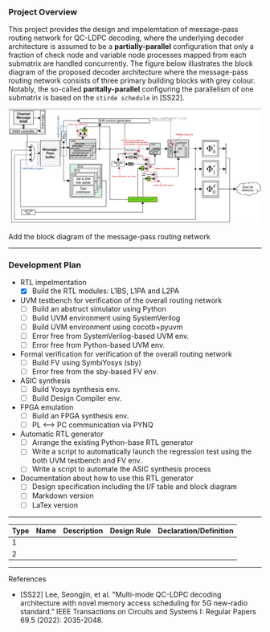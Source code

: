 ### Project Overview

This project provides the design and impelemtation of message-pass routing network for QC-LDPC decoding, where the underlying decoder architecture is assumed to be a **partially-parallel** configuration that only a fraction of check node and variable node processes mapped from each submatrix are handled concurrently. The figure below illustrates the block diagram of the proposed decoder architecture where the message-pass routing network consists of three primary building blocks with grey colour. Notably, the so-called **paritally-parallel** configuring the parallelism of one submatrix is based on the `stirde schedule` in [SS22].

![msgPass_route_blockDiagram](figures/msgPass_route_blockDiagram.png)

Add the block diagram of the message-pass routing network

---

### Development Plan

- RTL impelmentation
  - [x] Build the RTL modules: L1BS, L1PA and L2PA
- UVM testbench for verification of the overall routing network
  - [ ] Build an abstruct simulator using Python 
  - [ ] Build UVM environment using SystemVerilog
  - [ ] Build UVM environment using cocotb+pyuvm
  - [ ] Error free from SystemVerilog-based UVM env.
  - [ ] Error free from Python-based UVM env.
- Formal verification for verification of the overall routing network
  - [ ] Build FV using SymbiYosys (sby)
  - [ ] Error free from the sby-based FV env.
- ASIC synthesis
  - [ ] Build Yosys synthesis env.
  - [ ] Build Design Compiler env.
- FPGA emulation
  - [ ] Build an FPGA synthesis env.
  - [ ] PL <--> PC communication via PYNQ
- Automatic RTL generator
  - [ ] Arrange the existing Python-base RTL generator
  - [ ] Write a script to automatically launch the regression test using the both UVM testbench and FV env.
  - [ ] Write a script to automate the ASIC synthesis process
- Documentation about how to use this RTL generator
  - [ ] Design specification including the I/F table and block diagram 
  - [ ] Markdown version
  - [ ] LaTex version
 
---

| Type  | Name | Description | Design Rule | Declaration/Definition |
| :---   | :--- | :--- | :--- | :--- |
| 1 |  |  |  | |
| 2 |  |  | 

---

References

- [SS22] Lee, Seongjin, et al. "Multi-mode QC-LDPC decoding architecture with novel memory access scheduling for 5G new-radio standard." IEEE Transactions on Circuits and Systems I: Regular Papers 69.5 (2022): 2035-2048.
